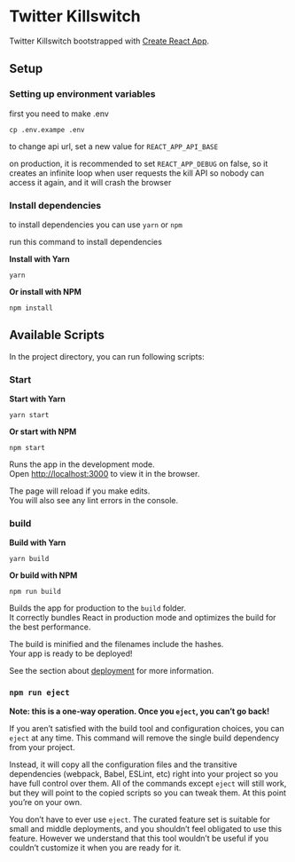 # Twitter Killswitch

Twitter Killswitch bootstrapped with [Create React App](https://github.com/facebook/create-react-app).

## Setup

### Setting up environment variables
first you need to make .env

```$xslt
cp .env.exampe .env
```
to change api url, set a new value for ``REACT_APP_API_BASE``

on production, it is recommended to set ``REACT_APP_DEBUG`` on false, so it creates an infinite loop when user requests 
the kill API so nobody can access it again, and it will crash the browser

### Install dependencies

to install dependencies you can use ``yarn`` or ``npm``

run this command to install dependencies

**Install with Yarn**
```$xslt
yarn
```
**Or install with NPM**
```$xslt
npm install
```

## Available Scripts

In the project directory, you can run following scripts:

### Start

**Start with Yarn**
```$xslt
yarn start
```
**Or start with NPM**
```$xslt
npm start
```

Runs the app in the development mode.\
Open [http://localhost:3000](http://localhost:3000) to view it in the browser.

The page will reload if you make edits.\
You will also see any lint errors in the console.

### build

**Build with Yarn**
```$xslt
yarn build
```
**Or build with NPM**
```$xslt
npm run build
```

Builds the app for production to the `build` folder.\
It correctly bundles React in production mode and optimizes the build for the best performance.

The build is minified and the filenames include the hashes.\
Your app is ready to be deployed!

See the section about [deployment](https://facebook.github.io/create-react-app/docs/deployment) for more information.

### `npm run eject`

**Note: this is a one-way operation. Once you `eject`, you can’t go back!**

If you aren’t satisfied with the build tool and configuration choices, you can `eject` at any time. This command will remove the single build dependency from your project.

Instead, it will copy all the configuration files and the transitive dependencies (webpack, Babel, ESLint, etc) right into your project so you have full control over them. All of the commands except `eject` will still work, but they will point to the copied scripts so you can tweak them. At this point you’re on your own.

You don’t have to ever use `eject`. The curated feature set is suitable for small and middle deployments, and you shouldn’t feel obligated to use this feature. However we understand that this tool wouldn’t be useful if you couldn’t customize it when you are ready for it.
